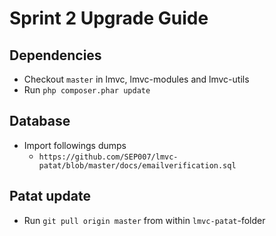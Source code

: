 # Sprint 2 Upgrade Guide

## Dependencies

- Checkout `master` in lmvc, lmvc-modules and lmvc-utils
- Run `php composer.phar update`

## Database

- Import followings dumps
  - `https://github.com/SEP007/lmvc-patat/blob/master/docs/emailverification.sql`

## Patat update

- Run `git pull origin master` from within `lmvc-patat`-folder